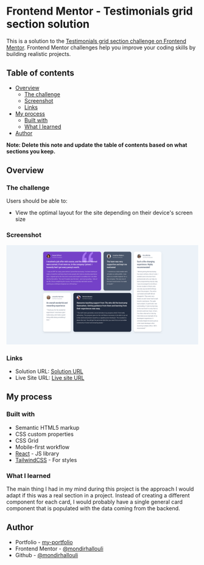 # Frontend Mentor - Testimonials grid section solution

This is a solution to the [Testimonials grid section challenge on Frontend Mentor](https://www.frontendmentor.io/challenges/testimonials-grid-section-Nnw6J7Un7). Frontend Mentor challenges help you improve your coding skills by building realistic projects. 

## Table of contents

- [Overview](#overview)
  - [The challenge](#the-challenge)
  - [Screenshot](#screenshot)
  - [Links](#links)
- [My process](#my-process)
  - [Built with](#built-with)
  - [What I learned](#what-i-learned)
- [Author](#author)

**Note: Delete this note and update the table of contents based on what sections you keep.**

## Overview

### The challenge

Users should be able to:

- View the optimal layout for the site depending on their device's screen size

### Screenshot

![](./screenshot.png)

### Links

- Solution URL: [Solution URL](https://github.com/mondirhallouli/testimonial-grid-fem)
- Live Site URL: [Live site URL](https://your-live-site-url.com)

## My process

### Built with

- Semantic HTML5 markup
- CSS custom properties
- CSS Grid
- Mobile-first workflow
- [React](https://react.dev/) - JS library
- [TailwindCSS](https://tailwindcss.com/) - For styles

### What I learned

The main thing I had in my mind during this project is the approach I would adapt if this was a real section in a project. Instead of creating a different component for each card, I would probably have a single general card component that is populated with the data coming from the backend.

## Author

- Portfolio - [my-portfolio](https://www.mh-portfolio.pages.dev/)
- Frontend Mentor - [@mondirhallouli](https://www.frontendmentor.io/profile/mondirhallouli)
- Github - [@mondirhallouli](https://www.github.com/mondirhallouli)
